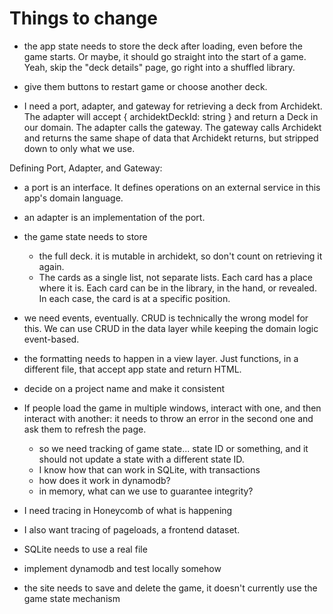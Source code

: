 # Things to change

- the app state needs to store the deck after loading, even before the game starts. Or maybe, it should go straight into the start of a game. Yeah, skip the "deck details" page, go right into a shuffled library.
- give them buttons to restart game or choose another deck.

- I need a port, adapter, and gateway for retrieving a deck from Archidekt. The adapter will accept { archidektDeckId: string } and return a Deck in our domain. The adapter calls the gateway. The gateway calls Archidekt and returns the same shape of data that Archidekt returns, but stripped down to only what we use.

Defining Port, Adapter, and Gateway:
- a port is an interface. It defines operations on an external service in this app's domain language.
- an adapter is an implementation of the port.



- the game state needs to store 

  - the full deck. it is mutable in archidekt, so don't count on retrieving it again.
  - The cards as a single list, not separate lists. Each card has a place where it is. Each card can be in the library, in the hand, or revealed. In each case, the card is at a specific position.

- we need events, eventually. CRUD is technically the wrong model for this. We can use CRUD in the data layer while keeping the domain logic event-based.

- the formatting needs to happen in a view layer. Just functions, in a different file, that accept app state and return HTML.

- decide on a project name and make it consistent

- If people load the game in multiple windows, interact with one, and then interact with another: it needs to throw an error in the second one and ask them to refresh the page.

  - so we need tracking of game state... state ID or something, and it should not update a state with a different state ID.
  - I know how that can work in SQLite, with transactions
  - how does it work in dynamodb?
  - in memory, what can we use to guarantee integrity?

- I need tracing in Honeycomb of what is happening

- I also want tracing of pageloads, a frontend dataset.

- SQLite needs to use a real file

- implement dynamodb and test locally somehow

- the site needs to save and delete the game, it doesn't currently use the game state mechanism
